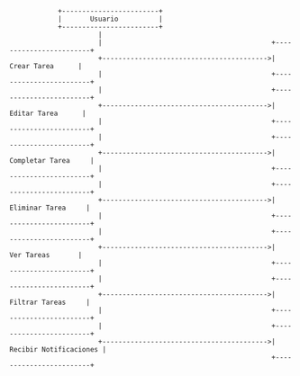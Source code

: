                 +------------------------+
                |       Usuario          |
                +------------------------+
                          |
                          |                                          +------------------------+
                          +----------------------------------------->|       Crear Tarea      |
                          |                                          +------------------------+
                          |                                          +------------------------+
                          +----------------------------------------->|      Editar Tarea      |
                          |                                          +------------------------+
                          |                                          +------------------------+
                          +----------------------------------------->|    Completar Tarea     |
                          |                                          +------------------------+
                          |                                          +------------------------+
                          +----------------------------------------->|     Eliminar Tarea     |
                          |                                          +------------------------+
                          |                                          +------------------------+
                          +----------------------------------------->|       Ver Tareas       |
                          |                                          +------------------------+
                          |                                          +------------------------+
                          +----------------------------------------->|     Filtrar Tareas     |
                          |                                          +------------------------+
                          |                                          +------------------------+
                          +----------------------------------------->| Recibir Notificaciones |
                                                                     +------------------------+
